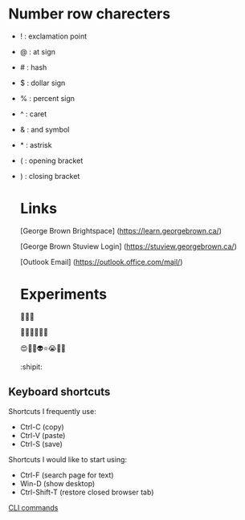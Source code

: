 # Number row charecters
* ! : exclamation point
* @ : at sign
* \# : hash
* $ : dollar sign
* % : percent sign
* ^ : caret
* & : and symbol
* \* : astrisk
* ( : opening bracket
* ) : closing bracket

  # Links
  [George Brown Brightspace] (https://learn.georgebrown.ca/)
  
  [George Brown Stuview Login] (https://stuview.georgebrown.ca/)
  
  [Outlook Email] (https://outlook.office.com/mail/)

    # Experiments
  🏴󠁧󠁢󠁥󠁮󠁧󠁿🇬🇧
  
  🏳️‍⚧️🏳️‍⚧️🏳️‍⚧️

  😍🛶🍜👽⭐😭🔥🌊

  :shipit:


## Keyboard shortcuts
Shortcuts I frequently use: 
- Ctrl-C (copy)
- Ctrl-V (paste)
- Ctrl-S (save)

Shortcuts I would like to start using: 
- Ctrl-F (search page for text)
- Win-D (show desktop)
- Ctrl-Shift-T (restore closed browser tab)

[CLI commands](docs/cli.md)